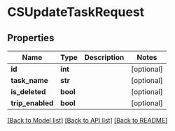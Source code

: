 # CSUpdateTaskRequest

## Properties
Name | Type | Description | Notes
------------ | ------------- | ------------- | -------------
**id** | **int** |  | [optional] 
**task_name** | **str** |  | [optional] 
**is_deleted** | **bool** |  | [optional] 
**trip_enabled** | **bool** |  | [optional] 

[[Back to Model list]](../README.md#documentation-for-models) [[Back to API list]](../README.md#documentation-for-api-endpoints) [[Back to README]](../README.md)


